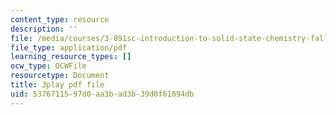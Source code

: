 ```yaml
---
content_type: resource
description: ''
file: /media/courses/3-091sc-introduction-to-solid-state-chemistry-fall-2010/5376711597d0aa3bad3b39d0f61094db_malCa9kI7Ag.pdf
file_type: application/pdf
learning_resource_types: []
ocw_type: OCWFile
resourcetype: Document
title: 3play pdf file
uid: 53767115-97d0-aa3b-ad3b-39d0f61094db
---
```

